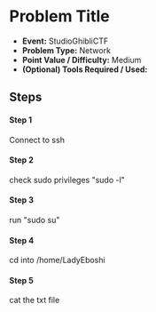  # Problem Title
 * **Event:** StudioGhibliCTF
 * **Problem Type:** Network
 * **Point Value / Difficulty:** Medium
 * **(Optional) Tools Required / Used:**
 
 ## Steps

 #### Step 1
 Connect to ssh

 #### Step 2
 check sudo privileges "sudo -l"
 
 #### Step 3
 run "sudo su"
 
 #### Step 4
 cd into /home/LadyEboshi
 
 #### Step 5
 cat the txt file
